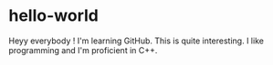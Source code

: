 # hello-world
Heyy everybody ! I'm learning GitHub.
This is quite interesting.
I like programming and I'm proficient in C++.
